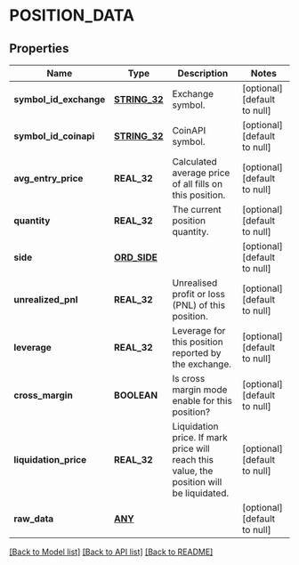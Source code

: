 # POSITION_DATA

## Properties
Name | Type | Description | Notes
------------ | ------------- | ------------- | -------------
**symbol_id_exchange** | [**STRING_32**](STRING_32.md) | Exchange symbol. | [optional] [default to null]
**symbol_id_coinapi** | [**STRING_32**](STRING_32.md) | CoinAPI symbol. | [optional] [default to null]
**avg_entry_price** | **REAL_32** | Calculated average price of all fills on this position. | [optional] [default to null]
**quantity** | **REAL_32** | The current position quantity. | [optional] [default to null]
**side** | [**ORD_SIDE**](OrdSide.md) |  | [optional] [default to null]
**unrealized_pnl** | **REAL_32** | Unrealised profit or loss (PNL) of this position. | [optional] [default to null]
**leverage** | **REAL_32** | Leverage for this position reported by the exchange. | [optional] [default to null]
**cross_margin** | **BOOLEAN** | Is cross margin mode enable for this position? | [optional] [default to null]
**liquidation_price** | **REAL_32** | Liquidation price. If mark price will reach this value, the position will be liquidated. | [optional] [default to null]
**raw_data** | [**ANY**](.md) |  | [optional] [default to null]

[[Back to Model list]](../README.md#documentation-for-models) [[Back to API list]](../README.md#documentation-for-api-endpoints) [[Back to README]](../README.md)


